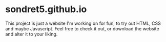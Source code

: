 # sondret5.github.io
This project is just a website I'm working on for fun, to try out HTML, CSS and maybe Javascript. Feel free to check it out, or download the website and alter it to your liking.
